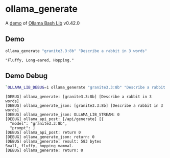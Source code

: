 # ollama_generate

A [demo](../README.md#demos) of [Ollama Bash Lib](https://github.com/attogram/ollama-bash-lib) v0.42.0

## Demo

```bash
ollama_generate "granite3.3:8b" "Describe a rabbit in 3 words"
```
```
"Fluffy, Long-eared, Hopping."
```

## Demo Debug

```bash
`OLLAMA_LIB_DEBUG=1 ollama_generate "granite3.3:8b" "Describe a rabbit in 3 words"`
```
```
[DEBUG] ollama_generate: [granite3.3:8b] [Describe a rabbit in 3 words]
[DEBUG] ollama_generate_json: [granite3.3:8b] [Describe a rabbit in 3 words]
[DEBUG] ollama_generate_json: OLLAMA_LIB_STREAM: 0
[DEBUG] ollama_api_post: [/api/generate] [{
  "model": "granite3.3:8b",
  "prompt": ]
[DEBUG] ollama_api_post: return 0
[DEBUG] ollama_generate_json: return: 0
[DEBUG] ollama_generate: result: 583 bytes
Small, fluffy, hopping mammal.
[DEBUG] ollama_generate: return: 0
```
